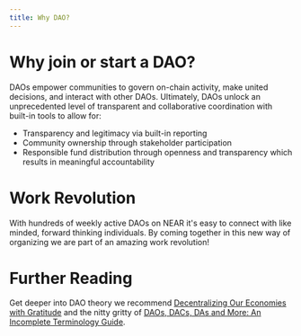 ```yaml
---
title: Why DAO?
---
```


# Why join or start a DAO?

DAOs empower communities to govern on-chain activity, make united decisions, and interact with other DAOs. Ultimately, DAOs unlock an unprecedented level of transparent and collaborative coordination with built-in tools to allow for:

- Transparency and legitimacy via built-in reporting
- Community ownership through stakeholder participation
- Responsible fund distribution through openness and transparency which results in meaningful accountability

# Work Revolution

With hundreds of weekly active DAOs on NEAR it's easy to connect with like minded, forward thinking individuals. By coming together in this new way of organizing we are part of an amazing work revolution!

# Further Reading

Get deeper into DAO theory we recommend [Decentralizing Our Economies with Gratitude](https://seedslibrary.com/decentralizing-our-economies-with-gratitude/) and the nitty gritty of [DAOs, DACs, DAs and More: An Incomplete Terminology Guide](https://blog.ethereum.org/2014/05/06/daos-dacs-das-and-more-an-incomplete-terminology-guide/).
